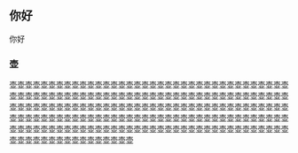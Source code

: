 ## 你好

你好
### 壶
壶壶壶壶壶壶壶壶壶壶壶壶壶壶壶壶壶壶壶壶壶壶壶壶壶壶壶壶壶壶壶壶壶壶壶壶壶壶壶壶壶壶壶壶壶壶壶壶壶壶壶壶壶壶壶壶壶壶壶壶壶壶壶壶壶壶壶壶壶壶壶壶壶壶壶壶壶壶壶壶壶壶壶壶壶壶壶壶壶壶壶壶壶壶壶壶壶壶壶壶壶壶壶壶壶壶壶壶壶壶壶壶壶壶壶壶壶壶壶壶壶壶壶壶壶壶壶壶壶壶壶壶壶壶壶壶壶壶壶壶壶壶壶壶壶壶壶壶壶壶壶壶壶壶壶壶壶壶壶壶壶壶壶壶壶壶壶壶壶壶壶壶壶壶壶壶壶壶壶壶壶壶壶壶壶壶壶壶壶壶壶壶壶壶壶壶
